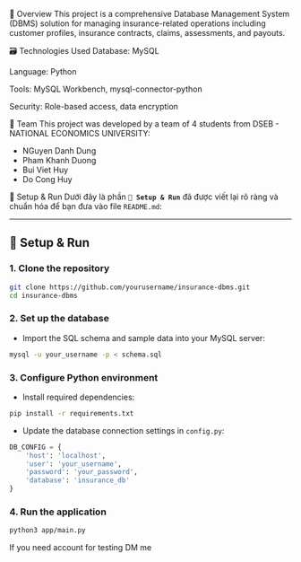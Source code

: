 📌 Overview
This project is a comprehensive Database Management System (DBMS) solution for managing insurance-related operations including customer profiles, insurance contracts, claims, assessments, and payouts.

🗃️ Technologies Used
Database: MySQL

Language: Python

Tools: MySQL Workbench, mysql-connector-python

Security: Role-based access, data encryption

👥 Team
This project was developed by a team of 4 students from DSEB - NATIONAL ECONOMICS UNIVERSITY:
* NGuyen Danh Dung
* Pham Khanh Duong
* Bui Viet Huy
* Do Cong Huy

🚀 Setup & Run
Dưới đây là phần **`🚀 Setup & Run`** đã được viết lại rõ ràng và chuẩn hóa để bạn đưa vào file `README.md`:

---

## 🚀 Setup & Run

### 1. Clone the repository

```bash
git clone https://github.com/yourusername/insurance-dbms.git
cd insurance-dbms
```

### 2. Set up the database

* Import the SQL schema and sample data into your MySQL server:

```bash
mysql -u your_username -p < schema.sql
```

### 3. Configure Python environment

* Install required dependencies:

```bash
pip install -r requirements.txt
```

* Update the database connection settings in `config.py`:

```python
DB_CONFIG = {
    'host': 'localhost',
    'user': 'your_username',
    'password': 'your_password',
    'database': 'insurance_db'
}
```

### 4. Run the application

```bash
python3 app/main.py
```

If you need account for testing DM me 
